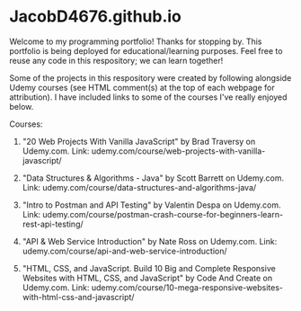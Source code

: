 # JacobD4676.github.io
Welcome to my programming portfolio! Thanks for stopping by.
This portfolio is being deployed for educational/learning purposes. Feel free to reuse any code in this respository; we can learn together!

Some of the projects in this respository were created by following alongside Udemy courses (see HTML comment(s) at the top of each webpage for attribution). I have included links to some of the courses I've really enjoyed below.

Courses:
1. "20 Web Projects With Vanilla JavaScript" by Brad Traversy on Udemy.com. Link: udemy.com/course/web-projects-with-vanilla-javascript/

2. "Data Structures & Algorithms - Java" by Scott Barrett on Udemy.com. Link: udemy.com/course/data-structures-and-algorithms-java/

3. "Intro to Postman and API Testing" by Valentin Despa on Udemy.com. Link: udemy.com/course/postman-crash-course-for-beginners-learn-rest-api-testing/

4. "API & Web Service Introduction" by Nate Ross on Udemy.com. Link: udemy.com/course/api-and-web-service-introduction/

5. "HTML, CSS, and JavaScript. Build 10 Big and Complete Responsive Websites with HTML, CSS, and JavaScript" by Code And Create on Udemy.com. Link: udemy.com/course/10-mega-responsive-websites-with-html-css-and-javascript/

